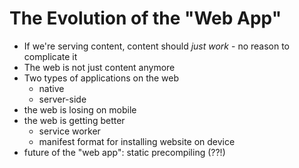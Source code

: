 # The Evolution of the "Web App"
* If we're serving content, content should *just work* - no reason to complicate it
* The web is not just content anymore
* Two types of applications on the web
	* native
	* server-side
* the web is losing on mobile
* the web is getting better
	* service worker
	* manifest format for installing website on device
* future of the "web app": static precompiling (??!)
